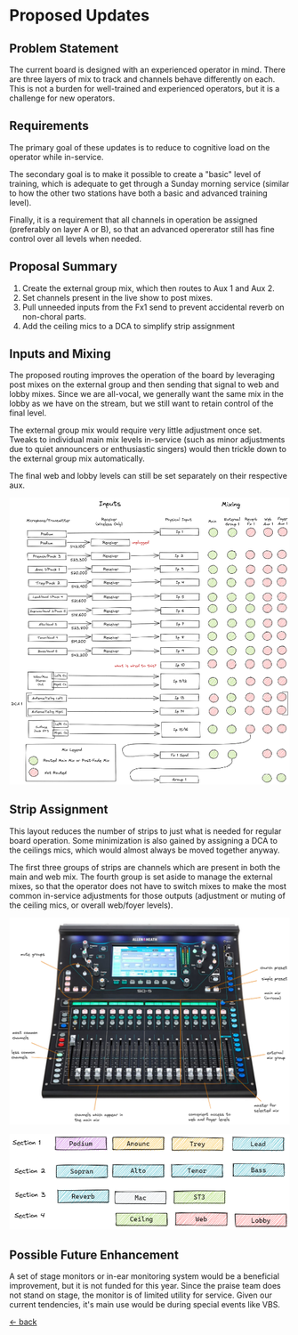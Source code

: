 # Proposed Updates

## Problem Statement

The current board is designed with an experienced operator in mind.  There are three layers of mix to track and channels behave differently on each.  This is not a burden for well-trained and experienced operators, but it is a challenge for new operators.

## Requirements

The primary goal of these updates is to reduce to cognitive load on the operator while in-service.  

The secondary goal is to make it possible to create a "basic" level of training, which is adequate to get through a Sunday morning service (similar to how the other two stations have both a basic and advanced training level).

Finally, it is a requirement that all channels in operation be assigned (preferably on layer A or B), so that an advanced opererator still has fine control over all levels when needed.

## Proposal Summary

1. Create the external group mix, which then routes to Aux 1 and Aux 2.
2. Set channels present in the live show to post mixes.
3. Pull unneeded inputs from the Fx1 send to prevent accidental reverb on non-choral parts.
4. Add the ceiling mics to a DCA to simplify strip assignment

## Inputs and Mixing

The proposed routing improves the operation of the board by leveraging post mixes on the external group and then sending that signal to web and lobby mixes.  Since we are all-vocal, we generally want the same mix in the lobby as we have on the stream, but we still want to retain control of the final level.  

The external group mix would require very little adjustment once set.  Tweaks to individual main mix levels in-service (such as minor adjustments due to quiet announcers or enthusiastic singers) would then trickle down to the external group mix automatically. 

The final web and lobby levels can still be set separately on their respective aux.

![Inputs and Mixing Draft](img/inputs-and-mixing-draft.excalidraw.png)

## Strip Assignment

This layout reduces the number of strips to just what is needed for regular board operation.  Some minimization is also gained by assigning a DCA to the ceilings mics, which would almost always be moved together anyway.

The first three groups of strips are channels which are present in both the main and web mix.  The fourth group is set aside to manage the external mixes, so that the operator does not have to switch mixes to make the most common in-service adjustments for those outputs (adjustment or muting of the ceiling mics, or overall web/foyer levels).

![Board Overview Draft](img/board-overview-draft.excalidraw.png)

![Strip Assignment Draft](img/strip-assignment-draft.excalidraw.png)

## Possible Future Enhancement

A set of stage monitors or in-ear monitoring system would be a beneficial improvement, but it is not funded for this year.  Since the praise team does not stand on stage, the monitor is of limited utility for service.  Given our current tendencies, it's main use would be during special events like VBS.

[<- back](./README.md)
